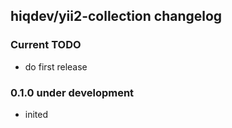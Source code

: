hiqdev/yii2-collection changelog
--------------------------------

### Current TODO

- do first release

### 0.1.0 under development

- inited


